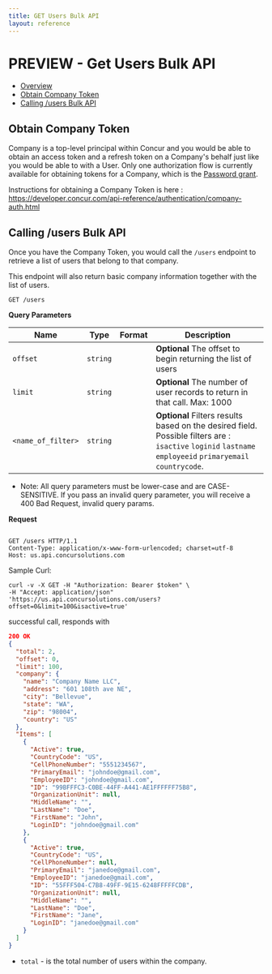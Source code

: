 ```yaml
---
title: GET Users Bulk API
layout: reference
---
```



# PREVIEW - Get Users Bulk API

* [Overview]()
* [Obtain Company Token](#company)
* [Calling /users Bulk API](#usersbulk)


## <a name="company"></a>Obtain Company Token

Company is a top-level principal within Concur and you would be able to obtain an access token and a refresh token on a Company's behalf just like you would be able to with a User. Only one authorization flow is currently available for obtaining tokens for a Company, which is the [Password grant](/api-reference/authentication/apidoc.html#password_grant).

Instructions for obtaining a Company Token is here : https://developer.concur.com/api-reference/authentication/company-auth.html 

## <a name="usersbulk"></a>Calling /users Bulk API

Once you have the Company Token, you would call the `/users` endpoint to retrieve a list of users that belong to that company.

This endpoint will also return basic company information together with the list of users.


`GET /users`

**Query Parameters**

Name | Type | Format | Description
-----|------| ------ | -----------
`offset`|`string` |  | **Optional** The offset to begin returning the list of users
`limit`|`string` |  | **Optional** The number of user records to return in that call. Max: 1000
`<name_of_filter>`|`string` |  | **Optional** Filters results based on the desired field. Possible filters are : `isactive` `loginid` `lastname` `employeeid` `primaryemail` `countrycode`. 

* Note: All query parameters must be lower-case and are CASE-SENSITIVE. If you pass an invalid query parameter, you will receive a 400 Bad Request, invalid query params.

**Request**

```http

GET /users HTTP/1.1
Content-Type: application/x-www-form-urlencoded; charset=utf-8
Host: us.api.concursolutions.com

```

Sample Curl:

```shell
curl -v -X GET -H "Authorization: Bearer $token" \
-H "Accept: application/json"
'https://us.api.concursolutions.com/users?offset=0&limit=100&isactive=true'
```

successful call, responds with

```json
200 OK
{
  "total": 2,
  "offset": 0,
  "limit": 100,
  "company": {
    "name": "Company Name LLC",
    "address": "601 108th ave NE",
    "city": "Bellevue",
    "state": "WA",
    "zip": "98004",
    "country": "US"
  },
  "Items": [
    {
      "Active": true,
      "CountryCode": "US",
      "CellPhoneNumber": "5551234567",
      "PrimaryEmail": "johndoe@gmail.com",
      "EmployeeID": "johndoe@gmail.com",
      "ID": "99BFFFC3-C0BE-44FF-A441-AE1FFFFFF75B8",
      "OrganizationUnit": null,
      "MiddleName": "",
      "LastName": "Doe",
      "FirstName": "John",
      "LoginID": "johndoe@gmail.com"
    },
    {
      "Active": true,
      "CountryCode": "US",
      "CellPhoneNumber": null,
      "PrimaryEmail": "janedoe@gmail.com",
      "EmployeeID": "janedoe@gmail.com",
      "ID": "55FFF504-C7B8-49FF-9E15-6248FFFFFCDB",
      "OrganizationUnit": null,
      "MiddleName": "",
      "LastName": "Doe",
      "FirstName": "Jane",
      "LoginID": "janedoe@gmail.com"
    }
  ]
}
```

* `total` - is the total number of users within the company.

